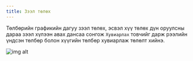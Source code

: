 ```yaml
---
title: Зээл төлөх
---	
```

Төлбөрийн графикийн дагуу зээл төлөх, эсвэл хүү төлөх дүн оруулсны дараа зээл хүлээн авах дансаа сонгож `Хувиарлах` товчийг дарж pээлийн үндсэн төлбөр болон хүүгийн төлбөр хувиарлаж төлөлт хийнэ. 

![img alt](/img/zeelTuluh.png)